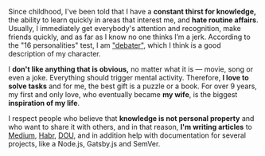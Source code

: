Since childhood, I've been told that I have a **constant thirst for knowledge,** the ability to learn quickly in areas that interest me, and **hate routine affairs**. Usually, I immediately get everybody's attention and recognition, make friends quickly, and as far as I know no one thinks I’m a jerk. According to the "16 personalities" test, I am ["debater"](https://www.16personalities.com/profiles/0748e79e8a572), which I think is a good description of my character.

I **don't like anything that is obvious,** no matter what it is ― movie, song or even a joke. Everything should trigger mental activity. Therefore, **I love to solve tasks** and for me, the best gift is a puzzle or a book. For over 9 years, my first and only love, who eventually became **my wife**, is the biggest **inspiration of my life**.

I respect people who believe that **knowledge is not personal property** and who want to share it with others, and in that reason, **I'm writing articles** to [Medium](https://medium.com/@alexandrtovmach), [Habr](https://habr.com/ru/users/alexandrtovmach/posts/), [DOU](https://dou.ua/users/aleksandr-tovmach/articles), and in addition help with documentation for several projects, like a Node.js, Gatsby.js and SemVer.
